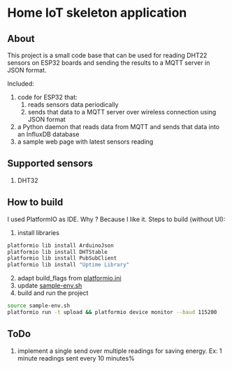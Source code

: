 # Home IoT skeleton application

## About
This project is a small code base that can be used for reading DHT22 sensors on ESP32 boards and sending the results to a MQTT server in JSON format.

Included:
1. code for ESP32 that:
   1. reads sensors data periodically
   1. sends that data to a MQTT server over wireless connection using JSON format
1. a Python daemon that reads data from MQTT and sends that data into an InfluxDB database
1. a sample web page with latest sensors reading

## Supported sensors
1. DHT32

## How to build
I used PlatformIO as IDE. Why ? Because I like it. Steps to build (without UI):
1. install libraries
```bash
platformio lib install ArduinoJson
platformio lib install DHTStable
platformio lib install PubSubClient
platformio lib install "Uptime Library"
```
2. adapt build_flags from [platformio.ini](https://github.com/iot-esp32/with-dht22/blob/main/platformio.ini)
3. update [sample-env.sh](https://github.com/iot-esp32/with-dht22/blob/main/sample-env.sh)
4. build and run the project
```bash
source sample-env.sh
platformio run -t upload && platformio device monitor --baud 115200
```

## ToDo
1. implement a single send over multiple readings for saving energy. Ex: 1 minute readings sent every 10 minutes%
